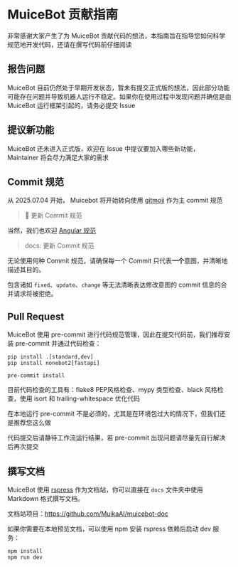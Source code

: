 # MuiceBot 贡献指南

非常感谢大家产生了为 MuiceBot 贡献代码的想法，本指南旨在指导您如何科学规范地开发代码，还请在撰写代码前仔细阅读

## 报告问题

MuiceBot 目前仍然处于早期开发状态，暂未有提交正式版的想法，因此部分功能可能存在问题并导致机器人运行不稳定。如果你在使用过程中发现问题并确信是由 MuiceBot 运行框架引起的，请务必提交 Issue

## 提议新功能

MuiceBot 还未进入正式版，欢迎在 Issue 中提议要加入哪些新功能， Maintainer 将会尽力满足大家的需求

## Commit 规范

从 2025.07.04 开始， Muicebot 将开始转向使用 [gitmoji](https://gitmoji.dev/) 作为主 commit 规范

> 📝 更新 Commit 规范

当然，我们也欢迎 [Angular 规范](https://github.com/angular/angular/blob/main/contributing-docs/commit-message-guidelines.md)

> docs: 更新 Commit 规范

无论使用何种 Commit 规范，请确保每一个 Commit 只代表**一个**意图，并清晰地描述其目的。

包含诸如 `fixed`、`update`、`change` 等无法清晰表达修改意图的 commit 信息的合并请求将被拒绝。

## Pull Request

MuiceBot 使用 pre-commit 进行代码规范管理，因此在提交代码前，我们推荐安装 pre-commit 并通过代码检查：

```shell
pip install .[standard,dev]
pip install nonebot2[fastapi]

pre-commit install
```

目前代码检查的工具有：flake8 PEP风格检查、mypy 类型检查、black 风格检查，使用 isort 和 trailing-whitespace 优化代码

在本地运行 pre-commit 不是必须的，尤其是在环境包过大的情况下，但我们还是推荐您这么做

代码提交后请静待工作流运行结果，若 pre-commit 出现问题请尽量先自行解决后再次提交

## 撰写文档

MuiceBot 使用 [rspress](https://github.com/web-infra-dev/rspress) 作为文档站，你可以直接在 `docs` 文件夹中使用 Markdown 格式撰写文档。

文档站项目：https://github.com/MuikaAI/muicebot-doc

如果你需要在本地预览文档，可以使用 npm 安装 rspress 依赖后启动 dev 服务：

```shell
npm install
npm run dev
```